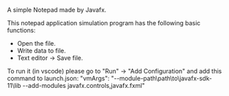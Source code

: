 A simple Notepad made by Javafx.

This notepad application simulation program has the following basic functions:
+ Open the file.
+ Write data to file.
+ Text editor -> Save file.

To run it (in vscode) please go to "Run" -> "Add Configuration" and add this command to launch.json:
    "vmArgs": "--module-path\path\to\javafx-sdk-11\lib --add-modules javafx.controls,javafx.fxml"

